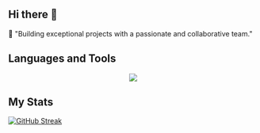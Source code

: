 ## Hi there 👋

💼 "Building exceptional projects with a passionate and collaborative team." 
 
## Languages and Tools
<div align=center>
<img align="center" src="https://skillicons.dev/icons?i=spring,java,solidity,vue,nodejs,nextjs,aws,gcp,docker,nginx,github,gitlab,maven,gradle,hibernate,ipfs,js,typescript,jquery,kafka,linux,mysql,npm,opencv,postgres,postman,prometheus,idea,pycharm,rabbitmq,redhat,regex,redis,remix,sentry,vscode,twitter,vim,npm,yarn&theme=light&perline=10" />
</div>

## My Stats

[![GitHub Streak](https://github-readme-streak-stats.herokuapp.com?user=konbluesky)](https://git.io/streak-stats)

<!--
**konbluesky/konbluesky** is a ✨ _special_ ✨ repository because its `README.md` (this file) appears on your GitHub profile.

Here are some ideas to get you started:

- 🔭 I’m currently working on ...
- 🌱 I’m currently learning ...
- 👯 I’m looking to collaborate on ...
- 🤔 I’m looking for help with ...
- 💬 Ask me about ...
- 📫 How to reach me: ...
- 😄 Pronouns: ...
- ⚡ Fun fact: ...
-->
